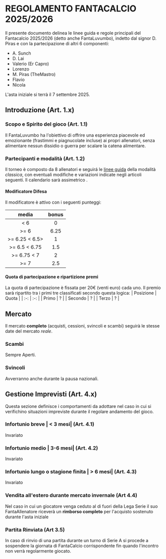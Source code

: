 # REGOLAMENTO FANTACALCIO 2025/2026

Il presente documento delinea le linee guida e regole principali del Fantacalcio 2025/2026 (detto anche FantaLuvumbo), indetto dal signor D. Piras e con la partecipazione di altri 6 componenti:

-   A. Sunch
-   D. Lai
-   Valerio (Er Capro)
-   Lorenzo
-   M. Piras (TheMastro)
-   Flavio
-   Nicola


L'asta iniziale si terrà il 7 settembre 2025.

## Introduzione (Art. 1.x)

### Scopo e Spirito del gioco (Art. 1.1)

Il FantaLuvumbo ha l'obiettivo di offrire una esperienza piacevole ed emozionante (frastimmi e piagnucolate incluse) ai propri allenatori, senza alimentare nessun dissidio o guerra per scalare la catena alimentare.

### Partecipanti e modalità (Art. 1.2)

Il torneo è composto da 8 allenatori e seguirá le [linee guida](https://www.fantacalcio.it/regolamenti/leghe-private) della modalità *classica*, con eventuali modifiche e variazioni indicate negli articoli seguenti.
Il calendario sarà assimetrico .

#### Modificatore Difesa
Il modificatore è attivo con i seguenti punteggi:

| media | bonus |
| :-: | :-: |
| < 6 | 0 |
| \>= 6 | 6.25 | 0.5 |
| >= 6.25 < 6.5> | 1 |
| >= 6.5 < 6.75 | 1.5 |
| >= 6.75 < 7 | 2 |
| >= 7 | 2.5 |

#### Quota di partecipazione e ripartizione premi
La quota di partecipazione è fissata per 20€ (venti euro) cada uno. 
Il premio sarà ripartito tra i primi tre classificati secondo questa logica:
| Posizione | Quota |
| :-: | :-: |
| Primo | ? |
| Secondo | ? |
| Terzo | ? | 

## Mercato
Il mercato **completo** (acquisti, cessioni, svincoli e scambi) seguirà le stesse date del mercato *reale*.

### Scambi
Sempre Aperti.

### Svincoli
Avverranno anche durante la pausa nazionali.

## Gestione Imprevisti (Art. 4.x)

Questa sezione definisce i comportamenti da adottare nel caso in cui si verifichino situazioni impreviste durante il regolare andamento del gioco.

### Infortunio breve | < 3 mesi| (Art. 4.1)
Invariato

### Infortunio medio | 3-6 mesi| (Art. 4.2)
Invariato

### Infortunio lungo o stagione finita | > 6 mesi| (Art. 4.3)
Invariato

### Vendita all'estero durante mercato invernale (Art 4.4)
Nel caso in cui un giocatore venga ceduto al di fuori della Lega Serie il suo FantaAllenatore riceverà un **rimborso completo** per l'acquisto sostenuto durante l'asta iniziale

### Partita Rinviata (Art 3.5)
In caso di rinvio di una partita durante un turno di Serie A si procede a  sospendere la giornata di FantaCalcio corrispondente fin quando l'incontro non verrà regolarmente giocato.
